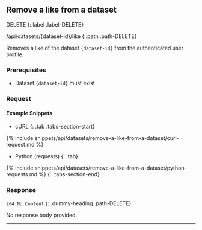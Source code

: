 ## Remove a like from a dataset

DELETE
{:.label .label-DELETE}

/api/datasets/{dataset-id}/like
{:.path .path-DELETE}

Removes a like of the dataset `{dataset-id}` from the authenticated user profile.

### Prerequisites

- Dataset `{dataset-id}` must exist

### Request
#### Example Snippets
- cURL
{: .tab .tabs-section-start}

{% include snippets/api/datasets/remove-a-like-from-a-dataset/curl-request.md %}

- Python (requests)
{: .tab}

{% include snippets/api/datasets/remove-a-like-from-a-dataset/python-requests.md %}
{: .tabs-section-end}

### Response
`204 No Content`
{: .dummy-heading .path-DELETE}

No response body provided.

---

